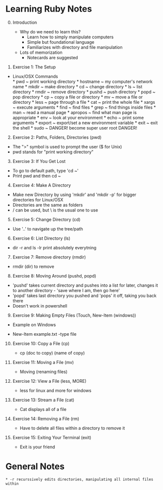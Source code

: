 # Learning Ruby Notes  


0. Introduction
	* Why do we need to learn this?
		- Learn how to simply manipulate computers
		- Simple but foundational language
		- Familiarizes with directory and file manipulation
	* Lots of memorization
		- Notecards are suggested

1. Exercise 1: The Setup
  * Linux/OSX Commands  
		* pwd
			~ print working directory
		* hostname
			~ my computer's network name
		* mkdir
			~ make directory
		* cd
			~ change directory
		* ls
			~ list directory
		* rmdir
			~ remove directory
		* pushd
			~ push directory
		* popd
			~ pop directory
		* cp
			~ copy a file or directory
		* mv
			~ move a file or directory
		* less
			~ page through a file
		* cat
			~ print the whole file
		* xargs
			~ execute arguments
		* find
			~ find files
		* grep
			~ find things inside files
		* man
			~ read a manual page
		* apropos
			~ find what man page is appropriate
		* env
			~ look at your environment
		* echo
			~ print some arguments
		* export
			~ export/set a new environment variable
		* exit
			~ exit the shell
		* sudo
			~ DANGER! become super user root DANGER!

2. Exercise 2: Paths, Folders, Directories (pwd)
  * The ">" symbol is used to prompt the user ($ for Unix)
  * pwd stands for "print working directory"

3. Exercise 3: If You Get Lost
  * To go to default path, type 'cd ~'
  * Print pwd and then cd ~

4. Exercise 4: Make A Directory
  * Make new Directory by using 'mkdir' and 'mkdir -p' for bigger directories for Linux/OSX
  * Directories are the same as folders
  * / can be used, but \ is the usual one to use

5. Exercise 5: Change Directory (cd)
  * Use '..' to navigate up the tree/path

6. Exercise 6: List Directory (ls)
  * dir -r and ls -lr print absolutely everytning

7. Exercise 7: Remove directory (rmdir)
  * rmdir (dir) to remove

8. Exercise 8: Moving Around (pushd, popd)
  * 'pushd' takes current directory and pushes into a list for later, changes it to another directory
		- 'save where I am, then go here'
  * 'popd' takes last directory you pushed and 'pops' it off, taking you back there
  * Doesn't work in powershell

9. Exercise 9: Making Empty Files (Touch, New-Item (windows))
  * Example on Windows
  - New-Item example.txt -type file

10. Exercise 10: Copy a File (cp)
	* cp (doc to copy) (name of copy)

11. Exercise 11: Moving a File (mv)
	* Moving (renaming files)

12. Exercise 12: View a File (less, MORE)
	* less for linux and more for windows

13. Exercise 13: Stream a File (cat)
	* Cat displays all of a file

14. Exercise 14: Removing a File (rm)
	* Have to delete all files within a directory to remove it

15. Exercise 15: Exiting Your Terminal (exit)
	* Exit is your friend

# General Notes
	* -r recurssively edits directories, manipulating all internal files within
